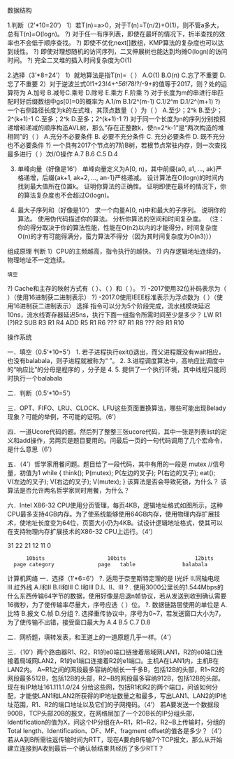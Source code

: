 数据结构

1.判断（2’*10=20’）
1）若T(n)=a>0，对于T(n)=T(n/2)+O(1)，则不管a多大，总有T(n)=O(logn)。
?) 对于任一有序列表，即使在最坏的情况下，折半查找的效率也不会低于顺序查找。
?) 即使不优化next[]数组，KMP算法的复杂度也可以达到线性。
?) 即使对理想随机的访问序列，二叉伸展树也能达到均摊O(logn)的访问时间。
?) 完全二叉堆的插入时间复杂度为O(1)

2.选择（3’*8=24’）
1）就地算法是指T(n)=（  ）
    A.O(1)  B.O(n)  C.忘了不重要  D.忘了不重要
2）对于逆波兰式0!1+23!4+^*56!7*8!?/-9+的值等于2017，则？处的运算符为
    A.加号 B.减号C.乘号 D.除号 E.乘方 F.阶乘
?) 对于长度为m的串进行串匹配时好后缀数组中gs[0]=0的概率为
A.1/m    B.1/2^(m-1)     C.1/2^m     D.1/2^(m+1)
?) 一个右侧路径长度为k的左式堆，其顶点数量（  ）为（  ）
    A.至少；2^k  B.至少；2^(k+1)-1  C.至多；2^k  D.至多；2^(k+1)-1
?) 对于同一个长度为n的序列分别按照递增和递减的顺序构造AVL树，那么“存在正整数k，使n=2^k-1”是“两次构造的堆相同”的（  ）
    A.充分不必要条件 B. 必要不充分条件 C. 充分必要条件  D. 既不充分也不必要条件
?) 一个具有2017个节点的7阶B树，若根节点常驻内存，则一次查找最多进行（  ）次I/O操作
    A.7  B.6  C.5  D.4

3. 单峰向量（好像是16’）
   单峰向量定义为A[0, n)，其中前缀{a0, a1, …, ak}严格递增，后缀{ak+1, ak+2, …, an-1}严格递减。
	设计算法在O(logn)的时间内找到最大值所在位置k。
	证明你算法的正确性。
	证明即使在最坏的情况下，你的算法复杂度也不会超过O(logn)。

4. 最大子序列和（好像是10’）
   求一个向量A[0, n)中和最大的子序列。
	说明你的算法。
	使用伪代码描述你的算法。
	分析你算法的空间和时间复杂度。
（注：你的得分取决于你的算法性能，性能在O(n2)以内的才能得分，时间复杂度O(n)的才有可能得满分，蛮力算法不得分（因为其时间复杂度为O(n3)））



组成原理
	判断
1）CPU的主频越高，指令执行的越快。
?) 内存逻辑地址连续的，物理地址不一定连续。

	填空
?) Cache和主存的映射方式有（  ）、（  ）和（  ）。
?) -2017使用32位补码表示为（  ）（使用16进制获二进制表示）
?) -2017.0使用IEEE标准表示为浮点数为（  ）（使用16进制获二进制表示）
	选择
	指令可以分为5个阶段完成，流水线模块延迟10ns，流水线寄存器延迟5ns，执行下面一组指令所需时间至少是多少？
  LW R1 (?)R2
  SUB R3 R1 R4
  ADD R5 R1 R6
  ??? R7 R1 R8
  ??? R9 R1 R10




操作系统

一．填空（0.5‘*10=5’）
    1. 若子进程执行exit()退出，而父进程既没有wait相应，也没有balabala，则子进程就被称为“     ”。
		2.
		3.进程调度算法中，高响应比调度中的“响应比”的分母是程序的      ，分子是
4.
5.      提供了一个执行环境，其中线程只能同时执行一个balabala

二．判断（0.5‘*10=5’）

三．OPT、FIFO、LRU、CLOCK、LFU这些页面置换算法，哪些可能出现Belady现象？可能的举例，不可能的证明。（6’）

四．一道Ucore代码的题。然后列了整整三张ucore代码，其中一张是列表list的定义和add操作，另两页是题目要用的。问最后一页的一句代码调用了几个宏命令，是什么意思（6’）

五．（4’）哲学家用餐问题。题目给了一段代码，其中有用的一段是
mutex  //信号量，初值为1
while {
think();
P(mutex);
P(左边的叉子);
P(右边的叉子);
eat();
V(左边的叉子);
V(右边的叉子);
V(mutex);
}
	该算法是否会导致死锁，为什么？
	该算法是否允许两名哲学家同时用餐，为什么？

六．Intel X86-32 CPU使用分页管理，每页4KB，逻辑地址格式如图所示，这种CPU最多支持4GB内存。为了使系统能够使用64GB内存，使用物理内存扩展技术，使地址长度变为64位，页面大小仍为4KB。试设计逻辑地址格式，使其可以在支持物理内存扩展技术的X86-32 CPU上运行。（4’）

31                     22  21                     12 11                       0


          10bits                    10bits      				12bits
      page category              page   table 				balabala


计算机网络
一．选择（1’*6=6’）
?.  适用于奈奎斯特定理的是
Ⅰ光纤    Ⅱ.同轴电缆    Ⅲ.红外线
A.Ⅰ和Ⅱ    B.Ⅱ和Ⅲ    C.Ⅰ和Ⅲ    D.Ⅰ、Ⅱ、Ⅲ
? . 使用3000公里长的1.544Mbps的什么东西传输64字节的数据，使用好像是后退n帧协议，若从发送到收到确认需要16微秒，为了使传输率尽量大，序号应选（ ）位。
?. 数据链路层使用的单位是
A.比特    B.报文    C.帧    D.分组
?. 选择重传协议中，序号为0~7，若发送窗口大小为7，为了使传输不出错，接受窗口最大为
A.4    B.5    C.7    D.8

二．网桥题，填转发表，和王道上的一道原题几乎一样。（4’）

三．（10’）两个路由器R1、R2，R1的e0端口链接着局域网LAN1，R2的e0端口连接着局域网LAN2，R1的e1端口连接着R2的e1端口。主机A在LAN1内，主机B在LAN2内。
A~R1之间的网段最多容纳的帧长一千多B，包括12B的头部，R1~R2的网段最多512B，包括12B的头部，R2~B的网段最多容纳912B，包括12B的头部。
	现在有IP地址161.111.1.0/24 分给这些网，包括R1和R2的两个端口，问该如何分配，才能使LAN1和LAN2所获得的IP地址数量之和最多，写出LAN1、LAN2的IP地址范围，R1、R2的端口地址以及它们的子网掩码。（4’）
	若A要发送一个数据段900B，TCP头部20B的报文，在网络层加了一个20B长的IP分组头部，Identification的值为X，问这个IP分组在A~R1，R1~R2，R2~B上传输时，分组的Total length、Identification、DF、MF、fragment offset的值各是多少？（4’）
	若从A到B所需往返传输时间为RTT，现在A要向B传输7个TCP报文，那么从开始建立连接到A收到最后一个确认帧结束共经历了多少RTT？

